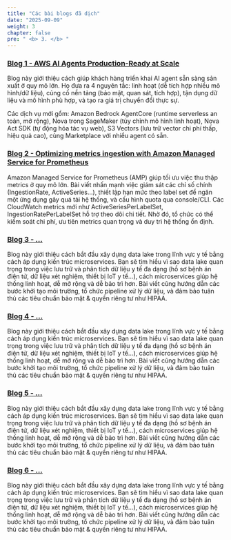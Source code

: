 ```yaml
---
title: "Các bài blogs đã dịch"
date: "2025-09-09"
weight: 3
chapter: false
pre: " <b> 3. </b> "
---
```


### [Blog 1 - AWS AI Agents Production-Ready at Scale](3.1-Blog1/)

Blog này giới thiệu cách giúp khách hàng triển khai AI agent sẵn sàng sản xuất ở quy mô lớn. Họ đưa ra 4 nguyên tắc: linh hoạt (dễ tích hợp nhiều mô hình/dữ liệu), củng cố nền tảng (bảo mật, quan sát, tích hợp), tận dụng dữ liệu và mô hình phù hợp, và tạo ra giá trị chuyển đổi thực sự.

Các dịch vụ mới gồm: Amazon Bedrock AgentCore (runtime serverless an toàn, mở rộng), Nova trong SageMaker (tùy chỉnh mô hình linh hoạt), Nova Act SDK (tự động hóa tác vụ web), S3 Vectors (lưu trữ vector chi phí thấp, hiệu quả cao), cùng Marketplace với nhiều agent có sẵn.

### [Blog 2 - Optimizing metrics ingestion with Amazon Managed Service for Prometheus](3.2-Blog2/)

Amazon Managed Service for Prometheus (AMP) giúp tối ưu việc thu thập metrics ở quy mô lớn. Bài viết nhấn mạnh việc giám sát các chỉ số chính (IngestionRate, ActiveSeries…), thiết lập hạn mức theo label set để ngăn một ứng dụng gây quá tải hệ thống, và cấu hình quota qua console/CLI. Các CloudWatch metrics mới như ActiveSeriesPerLabelSet, IngestionRatePerLabelSet hỗ trợ theo dõi chi tiết. Nhờ đó, tổ chức có thể kiểm soát chi phí, ưu tiên metrics quan trọng và duy trì hệ thống ổn định.

### [Blog 3 - ...](3.3-Blog3/)

Blog này giới thiệu cách bắt đầu xây dựng data lake trong lĩnh vực y tế bằng cách áp dụng kiến trúc microservices. Bạn sẽ tìm hiểu vì sao data lake quan trọng trong việc lưu trữ và phân tích dữ liệu y tế đa dạng (hồ sơ bệnh án điện tử, dữ liệu xét nghiệm, thiết bị IoT y tế…), cách microservices giúp hệ thống linh hoạt, dễ mở rộng và dễ bảo trì hơn. Bài viết cũng hướng dẫn các bước khởi tạo môi trường, tổ chức pipeline xử lý dữ liệu, và đảm bảo tuân thủ các tiêu chuẩn bảo mật & quyền riêng tư như HIPAA.

### [Blog 4 - ...](3.4-Blog4/)

Blog này giới thiệu cách bắt đầu xây dựng data lake trong lĩnh vực y tế bằng cách áp dụng kiến trúc microservices. Bạn sẽ tìm hiểu vì sao data lake quan trọng trong việc lưu trữ và phân tích dữ liệu y tế đa dạng (hồ sơ bệnh án điện tử, dữ liệu xét nghiệm, thiết bị IoT y tế…), cách microservices giúp hệ thống linh hoạt, dễ mở rộng và dễ bảo trì hơn. Bài viết cũng hướng dẫn các bước khởi tạo môi trường, tổ chức pipeline xử lý dữ liệu, và đảm bảo tuân thủ các tiêu chuẩn bảo mật & quyền riêng tư như HIPAA.

### [Blog 5 - ...](3.5-Blog5/)

Blog này giới thiệu cách bắt đầu xây dựng data lake trong lĩnh vực y tế bằng cách áp dụng kiến trúc microservices. Bạn sẽ tìm hiểu vì sao data lake quan trọng trong việc lưu trữ và phân tích dữ liệu y tế đa dạng (hồ sơ bệnh án điện tử, dữ liệu xét nghiệm, thiết bị IoT y tế…), cách microservices giúp hệ thống linh hoạt, dễ mở rộng và dễ bảo trì hơn. Bài viết cũng hướng dẫn các bước khởi tạo môi trường, tổ chức pipeline xử lý dữ liệu, và đảm bảo tuân thủ các tiêu chuẩn bảo mật & quyền riêng tư như HIPAA.

### [Blog 6 - ...](3.6-Blog6/)

Blog này giới thiệu cách bắt đầu xây dựng data lake trong lĩnh vực y tế bằng cách áp dụng kiến trúc microservices. Bạn sẽ tìm hiểu vì sao data lake quan trọng trong việc lưu trữ và phân tích dữ liệu y tế đa dạng (hồ sơ bệnh án điện tử, dữ liệu xét nghiệm, thiết bị IoT y tế…), cách microservices giúp hệ thống linh hoạt, dễ mở rộng và dễ bảo trì hơn. Bài viết cũng hướng dẫn các bước khởi tạo môi trường, tổ chức pipeline xử lý dữ liệu, và đảm bảo tuân thủ các tiêu chuẩn bảo mật & quyền riêng tư như HIPAA.
